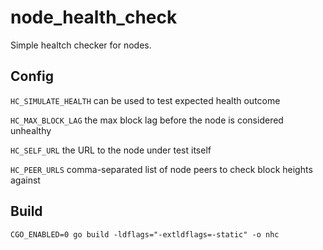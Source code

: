# node_health_check
Simple healtch checker for nodes.

## Config
`HC_SIMULATE_HEALTH` can be used to test expected health outcome

`HC_MAX_BLOCK_LAG` the max block lag before the node is considered unhealthy

`HC_SELF_URL` the URL to the node under test itself

`HC_PEER_URLS` comma-separated list of node peers to check block heights against

## Build
`CGO_ENABLED=0 go build -ldflags="-extldflags=-static" -o nhc`
